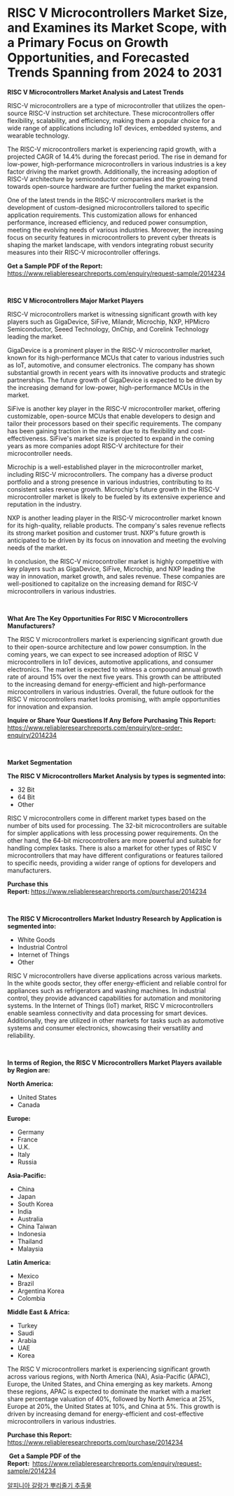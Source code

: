 <p><h1>RISC V Microcontrollers Market Size, and Examines its Market Scope, with a Primary Focus on Growth Opportunities, and Forecasted Trends Spanning from 2024 to 2031</h1></p><p><strong>RISC V Microcontrollers Market Analysis and Latest Trends</strong></p>
<p><p>RISC-V microcontrollers are a type of microcontroller that utilizes the open-source RISC-V instruction set architecture. These microcontrollers offer flexibility, scalability, and efficiency, making them a popular choice for a wide range of applications including IoT devices, embedded systems, and wearable technology.</p><p>The RISC-V microcontrollers market is experiencing rapid growth, with a projected CAGR of 14.4% during the forecast period. The rise in demand for low-power, high-performance microcontrollers in various industries is a key factor driving the market growth. Additionally, the increasing adoption of RISC-V architecture by semiconductor companies and the growing trend towards open-source hardware are further fueling the market expansion.</p><p>One of the latest trends in the RISC-V microcontrollers market is the development of custom-designed microcontrollers tailored to specific application requirements. This customization allows for enhanced performance, increased efficiency, and reduced power consumption, meeting the evolving needs of various industries. Moreover, the increasing focus on security features in microcontrollers to prevent cyber threats is shaping the market landscape, with vendors integrating robust security measures into their RISC-V microcontroller offerings.</p></p>
<p><strong>Get a Sample PDF of the Report:&nbsp;</strong> <a href="https://www.reliableresearchreports.com/enquiry/request-sample/2014234">https://www.reliableresearchreports.com/enquiry/request-sample/2014234</a></p>
<p>&nbsp;</p>
<p><strong>RISC V Microcontrollers Major Market Players</strong></p>
<p><p>RISC-V microcontrollers market is witnessing significant growth with key players such as GigaDevice, SiFive, Milandr, Microchip, NXP, HPMicro Semiconductor, Seeed Technology, OnChip, and Corelink Technology leading the market.</p><p>GigaDevice is a prominent player in the RISC-V microcontroller market, known for its high-performance MCUs that cater to various industries such as IoT, automotive, and consumer electronics. The company has shown substantial growth in recent years with its innovative products and strategic partnerships. The future growth of GigaDevice is expected to be driven by the increasing demand for low-power, high-performance MCUs in the market.</p><p>SiFive is another key player in the RISC-V microcontroller market, offering customizable, open-source MCUs that enable developers to design and tailor their processors based on their specific requirements. The company has been gaining traction in the market due to its flexibility and cost-effectiveness. SiFive's market size is projected to expand in the coming years as more companies adopt RISC-V architecture for their microcontroller needs.</p><p>Microchip is a well-established player in the microcontroller market, including RISC-V microcontrollers. The company has a diverse product portfolio and a strong presence in various industries, contributing to its consistent sales revenue growth. Microchip's future growth in the RISC-V microcontroller market is likely to be fueled by its extensive experience and reputation in the industry.</p><p>NXP is another leading player in the RISC-V microcontroller market known for its high-quality, reliable products. The company's sales revenue reflects its strong market position and customer trust. NXP's future growth is anticipated to be driven by its focus on innovation and meeting the evolving needs of the market.</p><p>In conclusion, the RISC-V microcontroller market is highly competitive with key players such as GigaDevice, SiFive, Microchip, and NXP leading the way in innovation, market growth, and sales revenue. These companies are well-positioned to capitalize on the increasing demand for RISC-V microcontrollers in various industries.</p></p>
<p>&nbsp;</p>
<p><strong>What Are The Key Opportunities For RISC V Microcontrollers Manufacturers?</strong></p>
<p><p>The RISC V microcontrollers market is experiencing significant growth due to their open-source architecture and low power consumption. In the coming years, we can expect to see increased adoption of RISC V microcontrollers in IoT devices, automotive applications, and consumer electronics. The market is expected to witness a compound annual growth rate of around 15% over the next five years. This growth can be attributed to the increasing demand for energy-efficient and high-performance microcontrollers in various industries. Overall, the future outlook for the RISC V microcontrollers market looks promising, with ample opportunities for innovation and expansion.</p></p>
<p><strong>Inquire or Share Your Questions If Any Before Purchasing This Report:</strong> <a href="https://www.reliableresearchreports.com/enquiry/pre-order-enquiry/2014234">https://www.reliableresearchreports.com/enquiry/pre-order-enquiry/2014234</a></p>
<p>&nbsp;</p>
<p><strong>Market Segmentation</strong></p>
<p><strong>The RISC V Microcontrollers Market Analysis by types is segmented into:</strong></p>
<p><ul><li>32 Bit</li><li>64 Bit</li><li>Other</li></ul></p>
<p><p>RISC V microcontrollers come in different market types based on the number of bits used for processing. The 32-bit microcontrollers are suitable for simpler applications with less processing power requirements. On the other hand, the 64-bit microcontrollers are more powerful and suitable for handling complex tasks. There is also a market for other types of RISC V microcontrollers that may have different configurations or features tailored to specific needs, providing a wider range of options for developers and manufacturers.</p></p>
<p><strong>Purchase this Report:&nbsp;</strong><a href="https://www.reliableresearchreports.com/purchase/2014234">https://www.reliableresearchreports.com/purchase/2014234</a></p>
<p>&nbsp;</p>
<p><strong>The RISC V Microcontrollers Market Industry Research by Application is segmented into:</strong></p>
<p><ul><li>White Goods</li><li>Industrial Control</li><li>Internet of Things</li><li>Other</li></ul></p>
<p><p>RISC V microcontrollers have diverse applications across various markets. In the white goods sector, they offer energy-efficient and reliable control for appliances such as refrigerators and washing machines. In industrial control, they provide advanced capabilities for automation and monitoring systems. In the Internet of Things (IoT) market, RISC V microcontrollers enable seamless connectivity and data processing for smart devices. Additionally, they are utilized in other markets for tasks such as automotive systems and consumer electronics, showcasing their versatility and reliability.</p></p>
<p>&nbsp;</p>
<p><strong>In terms of Region, the RISC V Microcontrollers Market Players available by Region are:</strong></p>
<p>
    <p> <strong> North America: </strong>
        <ul>
            <li>United States</li>
            <li>Canada</li>
        </ul>
        </p> 
    <p> <strong> Europe: </strong>
        <ul>
            <li>Germany</li>
            <li>France</li>
            <li>U.K.</li>
            <li>Italy</li>
            <li>Russia</li>
        </ul>
        </p> 
    <p> <strong> Asia-Pacific: </strong>
        <ul>
            <li>China</li>
            <li>Japan</li>
            <li>South Korea</li>
            <li>India</li>
            <li>Australia</li>
            <li>China Taiwan</li>
            <li>Indonesia</li>
            <li>Thailand</li>
            <li>Malaysia</li>
        </ul>
        </p> 
    <p> <strong> Latin America: </strong>
        <ul>
            <li>Mexico</li>
            <li>Brazil</li>
            <li>Argentina Korea</li>
            <li>Colombia</li>
        </ul>
        </p> 
    <p> <strong> Middle East & Africa: </strong>
        <ul>
            <li>Turkey</li>
            <li>Saudi</li>
            <li>Arabia</li>
            <li>UAE</li>
            <li>Korea</li>
        </ul>
    </p>
    </p>
<p><p>The RISC V microcontrollers market is experiencing significant growth across various regions, with North America (NA), Asia-Pacific (APAC), Europe, the United States, and China emerging as key markets. Among these regions, APAC is expected to dominate the market with a market share percentage valuation of 40%, followed by North America at 25%, Europe at 20%, the United States at 10%, and China at 5%. This growth is driven by increasing demand for energy-efficient and cost-effective microcontrollers in various industries.</p></p>
<p><strong>Purchase this Report: </strong><a href="https://www.reliableresearchreports.com/purchase/2014234">https://www.reliableresearchreports.com/purchase/2014234</a></p>
<p>&nbsp;<strong>Get a Sample PDF of the Report:&nbsp;&nbsp;</strong><a href="https://www.reliableresearchreports.com/enquiry/request-sample/2014234">https://www.reliableresearchreports.com/enquiry/request-sample/2014234</a></p>
<p><strong></strong></p>
<p><p><a href="https://github.com/hzumrdvas204296/Market-Research-Report-List-1/blob/main/775041110037.md">알피니아 갈랑가 뿌리줄기 추출물</a></p></p>